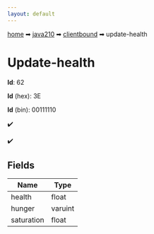 ```yaml
---
layout: default
---
```


[home](/) ➡ [java210](/protocol/java210) ➡ [clientbound](/protocol/java210/clientbound) ➡ update-health

# Update-health

**Id**: 62

**Id** (hex): 3E

**Id** (bin): 00111110

✔️

✔️

## Fields

Name | Type
---|---
health | float
hunger | varuint
saturation | float

